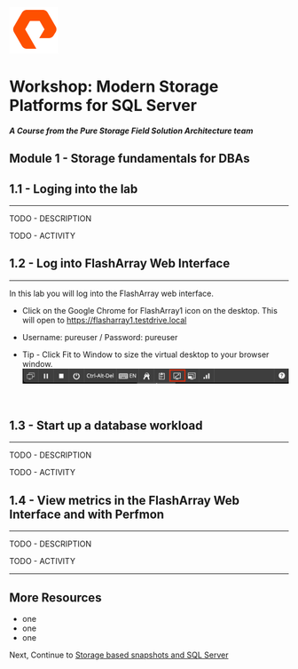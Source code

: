 ![](graphics/purestorage.png)

# Workshop: Modern Storage Platforms for SQL Server

#### <i>A Course from the Pure Storage Field Solution Architecture team</i>

## Module 1 - Storage fundamentals for DBAs


## 1.1 - Loging into the lab
---
TODO - DESCRIPTION

TODO - ACTIVITY


## 1.2 - Log into FlashArray Web Interface
---
In this lab you will log into the FlashArray web interface.

- Click on the Google Chrome for FlashArray1 icon on the desktop. This will open to https://flasharray1.testdrive.local
- Username: pureuser / Password: pureuser

- Tip - Click Fit to Window to size the virtual desktop to your browser window. 
![Fit to Window](../graphics/1.1.png)

<br />

## 1.3 - Start up a database workload
---
TODO - DESCRIPTION

TODO - ACTIVITY


## 1.4 - View metrics in the FlashArray Web Interface and with Perfmon
---
TODO - DESCRIPTION

TODO - ACTIVITY

---

## More Resources
- one
- one
- one


Next, Continue to [Storage based snapshots and SQL Server](./2-StorageSnapshotsForSqlServer.md)
